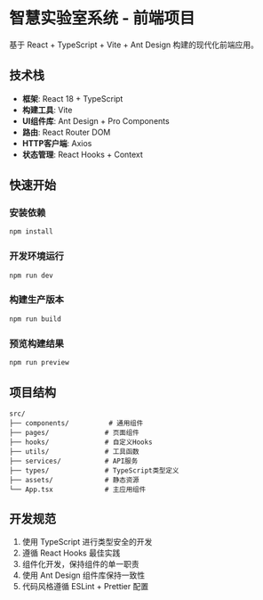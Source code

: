 # 智慧实验室系统 - 前端项目

基于 React + TypeScript + Vite + Ant Design 构建的现代化前端应用。

## 技术栈

- **框架**: React 18 + TypeScript
- **构建工具**: Vite
- **UI组件库**: Ant Design + Pro Components
- **路由**: React Router DOM
- **HTTP客户端**: Axios
- **状态管理**: React Hooks + Context

## 快速开始

### 安装依赖

```bash
npm install
```

### 开发环境运行

```bash
npm run dev
```

### 构建生产版本

```bash
npm run build
```

### 预览构建结果

```bash
npm run preview
```

## 项目结构

```
src/
├── components/          # 通用组件
├── pages/              # 页面组件
├── hooks/              # 自定义Hooks
├── utils/              # 工具函数
├── services/           # API服务
├── types/              # TypeScript类型定义
├── assets/             # 静态资源
└── App.tsx             # 主应用组件
```

## 开发规范

1. 使用 TypeScript 进行类型安全的开发
2. 遵循 React Hooks 最佳实践
3. 组件化开发，保持组件的单一职责
4. 使用 Ant Design 组件库保持一致性
5. 代码风格遵循 ESLint + Prettier 配置